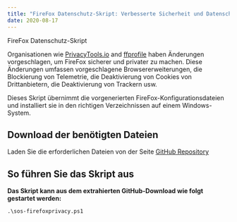 ```yaml
---
title: "FireFox Datenschutz-Skript: Verbesserte Sicherheit und Datenschutz automatisieren"
date: 2020-08-17
---
```


FireFox Datenschutz-Skript

Organisationen wie [PrivacyTools.io](https://www.privacytools.io/browsers/#about_config) and [ffprofile](https://ffprofile.com/) haben Änderungen vorgeschlagen, um FireFox sicherer und privater zu machen.
Diese Änderungen umfassen vorgeschlagene Browsererweiterungen, die Blockierung von Telemetrie, die Deaktivierung von Cookies von Drittanbietern, die Deaktivierung von Trackern usw.

Dieses Skript übernimmt die vorgenerierten FireFox-Konfigurationsdateien und installiert sie in den richtigen Verzeichnissen auf einem Windows-System.

## Download der benötigten Dateien

Laden Sie die erforderlichen Dateien von der Seite [GitHub Repository](https://github.com/simeononsecurity/FireFox-Privacy-Script)

## So führen Sie das Skript aus

**Das Skript kann aus dem extrahierten GitHub-Download wie folgt gestartet werden:**
```
.\sos-firefoxprivacy.ps1
```